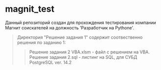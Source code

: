 # magnit_test
Данный репозиторий создан для прохождения тестирования компании Магнит соискателей на должность 'Разработчик на Pythone'.
>Директория "Решение задания 1" содержит соотвественно решения по заданию 1:
>>Решение задания 2 VBA.xlsm - файл с решением на VBA.
>>Решение задания 2.sql - листинг на SQL, для СУБД PostgreSQL ver. 14.2
